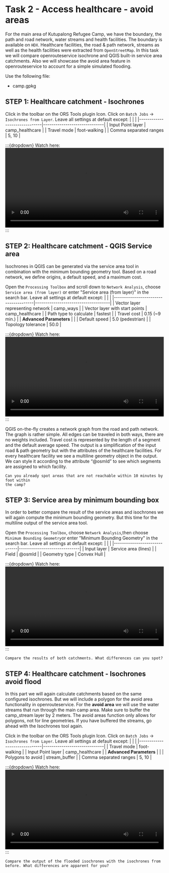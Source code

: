 # Task 2 - Access healthcare - avoid areas
For the main area of Kutupalong Refugee Camp, we have the boundary, the path and road network, water streams and health facilities. The boundary is available on `HDX`. Healthcare facilities, the road & path network, streams as well as the health facilities were extracted from `OpenStreetMap`. In this task we will compare openrouteservice isochrone and QGIS built-in service area catchments. Also we will showcase the avoid area feature in openrouteservice to account for a simple simulated flooding.

Use the following file:
* camp.gpkg

## STEP 1: Healthcare catchment - Isochrones

Click in the toolbar on the ORS Tools plugin Icon. Click on `Batch Jobs` -> `Isochrones from Layer`.
Leave all settings at default except:
|                              |                              |
|------------------------------|------------------------------|
| Input Point layer            | camp_healthcare              |
| Travel mode                  | foot-walking                 |
| Comma separated ranges       | 5, 10                        |

:::{dropdown} Watch here:
<video width="100%" controls src="https://github.com/GIScience/gis-training-resource-center/raw/main/fig/modul_9_task2_1.mp4"></video>
:::

## STEP 2: Healthcare catchment - QGIS Service area
Isochrones in QGIS can be generated via the service area tool in combination with the minimum bounding geometry tool. Based on a road network, we define origins, a default speed, and a maximum cost. 

Open the `Processing Toolbox`  and scroll down to `Network Analysis`, choose `Service area (from layer)` or enter "Service area (from layer)" in the search bar.
Leave all settings at default except:
|                                      |                                     |
|--------------------------------------|-------------------------------------|
| Vector layer representing network   | camp_ways                           |
| Vector layer with start points       | camp_healthcare                     |
| Path type to calculate               | fastest                             |
| Travel cost                          | 0.15 (~9 min.)                      |
| **Advanced Parameters**                  |                                     |
| Default speed                        | 5.0 (pedestrian)                    |
| Topology tolerance                   | 50.0                                |


:::{dropdown} Watch here:
<video width="100%" controls src="https://github.com/GIScience/gis-training-resource-center/raw/main/fig/modul_9_task2_2.mp4"></video>
:::

QGIS on-the-fly creates a network graph from the road and path network. The graph is rather simple. All edges can be traveled in both ways, there are no weights included. Travel cost is represented by the length of a segment and the default average speed. The output is a simplification of the input road & path geometry but with the attributes of the healthcare facilities. For every healthcare facility we see a multiline geometry object in the output. We can style it according to the attribute “@osmId” to see which segments are assigned to which facility.

`````{admonition} Question
Can you already spot areas that are not reachable within 10 minutes by foot within
the camp?
`````
## STEP 3: Service area by minimum bounding box

In order to better compare the result of the service areas and isochrones we will again compute the minimum bounding geometry. But this time for the multiline output of the service area tool.

Open the `Processing Toolbox`, choose `Network Analysis`,then choose `Minimum Bounding Geometry`or enter "Minimum Bounding Geometry" in the search bar.
Leave all settings at default except:
|                              |                              |
|------------------------------|------------------------------|
| Input layer                  | Service area (lines)         |
| Field                        | @osmId                       |
| Geometry type                | Convex Hull                  |

:::{dropdown} Watch here:
<video width="100%" controls src="https://github.com/GIScience/gis-training-resource-center/raw/main/fig/modul_9_task2_3.mp4"></video>
:::

`````{admonition} Question
Compare the results of both catchments. What differences can you spot?
`````

## STEP 4: Healthcare catchment - Isochrones avoid flood
In this part we will again calculate catchments based on the same configured isochrones. But we will include a polygon for the avoid area functionality in openrouteservice. For the **avoid area** we will use the water streams that run through the main camp area. Make sure to buffer the camp_stream layer by 2 meters. The avoid areas function only allows for polygons, not for line geometries. If you have buffered the streams, go ahead with the Isochrones tool again.

Click in the toolbar on the ORS Tools plugin Icon. Click on `Batch Jobs` -> `Isochrones from Layer`.
Leave all settings at default except:
|                              |                              |
|------------------------------|------------------------------|
| Travel mode                  | foot-walking                 |
| Input Point layer            | camp_healthcare              |
| **Advanced Parameters**         |                              |
| Polygons to avoid            | stream_buffer                |
| Comma separated ranges       | 5, 10                        |


:::{dropdown} Watch here:
<video width="100%" controls src="https://github.com/GIScience/gis-training-resource-center/raw/main/fig/modul_9_task2_4.mp4"></video>
:::

`````{admonition} Question
Compare the output of the flooded isochrones with the isochrones from before. What differences are apparent for you?
`````
